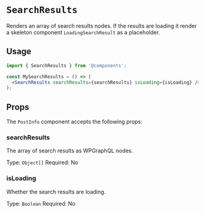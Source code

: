 # `SearchResults`

Renders an array of search results nodes. If the results are loading it render a skeleton component `LoadingSearchResult` as a placeholder.

## Usage

```jsx
import { SearchResults } from '@components';

const MySearchResults = () => (
  <SearchResults searchResults={searchResults} isLoading={isLoading} />
);
```

## Props

The `PostInfo` component accepts the following props:

### searchResults

The array of search results as WPGraphQL nodes.

Type: `Object[]`
Required: No

### isLoading

Whether the search results are loading.

Type: `Boolean`
Required: No
